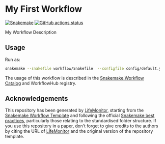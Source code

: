 # My First Workflow

[![Snakemake](https://img.shields.io/badge/snakemake-≥6.3.0-brightgreen.svg)](https://snakemake.github.io)
[![GitHub actions status](https://github.com/kikkomep/snakemake-workflow/workflows/Tests/badge.svg?branch=main)](https://github.com/kikkomep/snakemake-workflow/actions?query=branch%3Amain+workflow%3ATests)

My Workflow Description

## Usage

Run as:

```bash
snakemake --snakefile workflow/Snakefile  --configfile config/default.yml --cores
```

The usage of this workflow is described in the [Snakemake Workflow Catalog](https://snakemake.github.io/snakemake-workflow-catalog/?usage=<owner>%2F<repo>) and WorkflowHub registry.

## Acknowledgements

This repository has been generated by [LifeMonitor](https://lifemonitor.eu), starting from the [Snakemake Workflow Template](https://github.com/snakemake-workflows/snakemake-workflow-template) and following the official [Snakemake best practices](https://snakemake.readthedocs.io/en/stable/snakefiles/best_practices.html), particularly those relating to the standardised folder structure.
If you use this repository in a paper, don't forget to give credits to the authors by citing the URL of [LifeMonitor](https://lifemonitor.eu) and the original version of the repository template.
